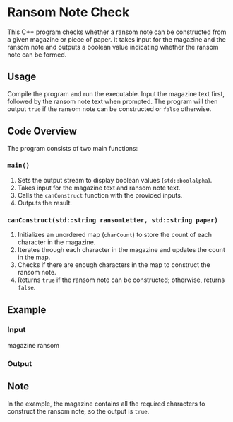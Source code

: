 # Ransom Note Check

This C++ program checks whether a ransom note can be constructed from a given magazine or piece of paper. It takes input for the magazine and the ransom note and outputs a boolean value indicating whether the ransom note can be formed.

## Usage

Compile the program and run the executable. Input the magazine text first, followed by the ransom note text when prompted. The program will then output `true` if the ransom note can be constructed or `false` otherwise.

## Code Overview

The program consists of two main functions:

### `main()`

1. Sets the output stream to display boolean values (`std::boolalpha`).
2. Takes input for the magazine text and ransom note text.
3. Calls the `canConstruct` function with the provided inputs.
4. Outputs the result.

### `canConstruct(std::string ransomLetter, std::string paper)`

1. Initializes an unordered map (`charCount`) to store the count of each character in the magazine.
2. Iterates through each character in the magazine and updates the count in the map.
3. Checks if there are enough characters in the map to construct the ransom note.
4. Returns `true` if the ransom note can be constructed; otherwise, returns `false`.

## Example

### Input
magazine
ransom
### Output


## Note

In the example, the magazine contains all the required characters to construct the ransom note, so the output is `true`.

